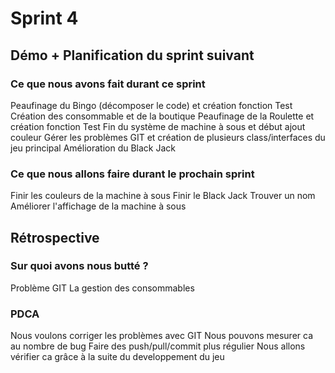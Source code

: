 # Sprint 4

## Démo + Planification du sprint suivant

### Ce que nous avons fait durant ce sprint
Peaufinage du Bingo (décomposer le code) et création fonction Test
Création des consommable et de la boutique
Peaufinage de la Roulette et création fonction Test
Fin du système de machine à sous et début ajout couleur 
Gérer les problèmes GIT et création de plusieurs class/interfaces du jeu principal
Amélioration du Black Jack 

### Ce que nous allons faire durant le prochain sprint
Finir les couleurs de la machine à sous 
Finir le Black Jack
Trouver un nom 
Améliorer l'affichage de la machine à sous

## Rétrospective

### Sur quoi avons nous butté ?
Problème GIT
La gestion des consommables


### PDCA
Nous voulons corriger les problèmes avec GIT 
Nous pouvons mesurer ca au nombre de bug 
Faire des push/pull/commit plus régulier 
Nous allons vérifier ca grâce à la suite du developpement du jeu 
